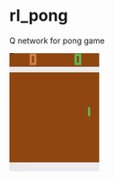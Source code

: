 # rl_pong
Q network for pong game 

![alt text](https://github.com/akomp22/rl_pong/blob/main/ezgif.com-gif-maker.gif)
